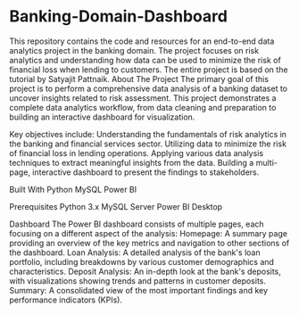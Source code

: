 # Banking-Domain-Dashboard

​This repository contains the code and resources for an end-to-end data analytics project in the banking domain. The project focuses on risk analytics and understanding how data can be used to minimize the risk of financial loss when lending to customers. The entire project is based on the tutorial by Satyajit Pattnaik.
​About The Project
​The primary goal of this project is to perform a comprehensive data analysis of a banking dataset to uncover insights related to risk assessment. This project demonstrates a complete data analytics workflow, from data cleaning and preparation to building an interactive dashboard for visualization.

​Key objectives include:
​Understanding the fundamentals of risk analytics in the banking and financial services sector.
​Utilizing data to minimize the risk of financial loss in lending operations.
​Applying various data analysis techniques to extract meaningful insights from the data.
​Building a multi-page, interactive dashboard to present the findings to stakeholders.


​Built With
​Python
​MySQL
​Power BI

​Prerequisites
​Python 3.x
​MySQL Server
​Power BI Desktop

Dashboard
​The Power BI dashboard consists of multiple pages, each focusing on a different aspect of the analysis:
​Homepage: A summary page providing an overview of the key metrics and navigation to other sections of the dashboard.
​Loan Analysis: A detailed analysis of the bank's loan portfolio, including breakdowns by various customer demographics and characteristics.
​Deposit Analysis: An in-depth look at the bank's deposits, with visualizations showing trends and patterns in customer deposits.
​Summary: A consolidated view of the most important findings and key performance indicators (KPIs).
